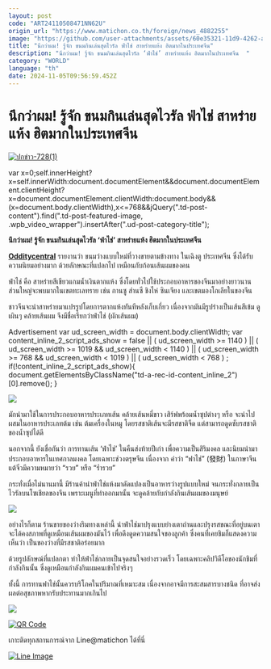 ```yaml
---
layout: post
code: "ART24110508471NN62U"
origin_url: "https://www.matichon.co.th/foreign/news_4882255"
image: "https://github.com/user-attachments/assets/60e35321-11d9-4262-ac36-8dd15606ecb8"
title: "นึกว่าผม! รู้จัก ขนมกินเล่นสุดไวรัล ฟ่าไช่ สาหร่ายแห้ง ฮิตมากในประเทศจีน"
description: "นึกว่าผม! รู้จัก ขนมกินเล่นสุดไวรัล ‘ฟ่าไช่’ สาหร่ายแห้ง ฮิตมากในประเทศจีน  "
category: "WORLD"
language: "th"
date: 2024-11-05T09:56:59.452Z
---
```


# นึกว่าผม! รู้จัก ขนมกินเล่นสุดไวรัล ฟ่าไช่ สาหร่ายแห้ง ฮิตมากในประเทศจีน

[![](https://www.matichon.co.th/wp-content/uploads/2024/11/ปกข่าว-7281-31.jpg "ปกข่าว-728(1)")](https://www.matichon.co.th/wp-content/uploads/2024/11/ปกข่าว-7281-31.jpg)

var x=0;self.innerHeight?x=self.innerWidth:document.documentElement&&document.documentElement.clientHeight?x=document.documentElement.clientWidth:document.body&&(x=document.body.clientWidth),x<=768&&jQuery(".td-post-content").find(".td-post-featured-image, .wpb\_video\_wrapper").insertAfter(".ud-post-category-title");

**นึกว่าผม! รู้จัก ขนมกินเล่นสุดไวรัล ‘ฟ่าไช่’ สาหร่ายแห้ง ฮิตมากในประเทศจีน**  

[**Odditycentral**](https://www.odditycentral.com/foods/viral-chinese-street-food-looks-like-a-lump-of-black-hair.html#more-82373) รายงานว่า ขนมว่างแบบใหม่ที่วางขายตามข้างทาง ในเฉิงตู ประเทศจีน ซึ่งได้รับความนิยมอย่างมาก ด้วยลักษณะที่แปลกไป เหมือนกับก้อนเส้นผมของคน

ฟ่าไช่ คือ สาหร่ายสีเขียวแกมน้ำเงินตากแห้ง ซึ่งโดยทั่วไปใช้ประกอบอาหารของจีนมาอย่างยาวนาน ส่วนใหญ่จะพบมากในเขตทะเลทราย เช่น กานซู ส่านซี ชิงไห่ ซินเจียง และเขตมองโกเลียในของจีน

ชาวจีนจะนำสาหร่ายมาแปรรูปโดยการตากแห้งทันทีหลังเก็บเกี่ยว เนื่องจากมันมีรูปร่างเป็นเส้นสีเข้ม ดูเผินๆ คล้ายเส้นผม จึงมีชื่อเรียกว่าฟ่าไช่ (ผักเส้นผม)

Advertisement var ud\_screen\_width = document.body.clientWidth; var content\_inline\_2\_script\_ads\_show = false || ( ud\_screen\_width >= 1140 ) || ( ud\_screen\_width >= 1019 && ud\_screen\_width < 1140 ) || ( ud\_screen\_width >= 768 && ud\_screen\_width < 1019 ) || ( ud\_screen\_width < 768 ) ; if(!content\_inline\_2\_script\_ads\_show){ document.getElementsByClassName("td-a-rec-id-content\_inline\_2")\[0\].remove(); }

![](https://www.matichon.co.th/wp-content/uploads/2024/11/ปกข่าว-7281-29.jpg)

มักนำมาใช้ในการประกอบอาหารประเภทเส้น คล้ายเส้นหมี่ขาว เสิร์ฟพร้อมน้ำซุปต่างๆ หรือ จะนำไปผสมในอาหารประเภทต้ม เช่น ต้มเครื่องในหมู โดยรสชาติเส้นจะมีรสชาติจืด แต่สามารถดูดซับรสชาติของน้ำซุปได้ดี

นอกจากนี้ ยังเชื่อกันว่า การทานเส้น ‘ฟ่าไช่’ ในคืนส่งท้ายปีเก่า เพื่อความเป็นสิริมงคล และนิยมนำมาประกอบอาหารในเทศกาลมงคล โดยเฉพาะช่วงตรุษจีน เนื่องจาก คำว่า “ฟาไช่” (發財) ในภาษาจีนแต้จิ๋วมีความหมายว่า “รวย” หรือ “ร่ำรวย”

กระทั่งเมื่อไม่นานมานี้ มีร้านค้านำฟ่าไช่แห้งมาดัดแปลงเป็นอาหารว่างรูปแบบใหม่ จนกระทั่งกลายเป็นไวรัลบนโซเชียลของจีน เพราะเมนูที่ทำออกมานั้น จะดูคล้ายกับกำลังกินเส้นผมของมนุษย์

![](https://www.matichon.co.th/wp-content/uploads/2024/11/33-11.jpg)

อย่างไรก็ตาม ร้านขายของว่างริมทางเหล่านี้ นำฟ่าไช่มาปรุงแบบย่างเตาถ่านและปรุงรสขณะที่อยู่บนเตา จะได้คงสภาพที่ดูเหมือนเส้นผมของมันไว้ เพื่อดึงดูดความสนใจของลูกค้า ซึ่งคนที่เคยชิมก็แสดงความเห็นว่า เป็นของว่างที่มีรสชาติอร่อยมาก

ด้วยรูปลักษณ์ที่แปลกตา ทำให้ฟ่าไช่กลายเป็นจุดสนใจอย่างรวดเร็ว โดยเฉพาะคลิปวิดีโอของนักชิมที่กำลังกินนั้น ซึ่งดูเหมือนกำลังกินผมคนเข้าไปจริงๆ

ทั้งนี้ การทานฟาไช่นั้นควรบริโภคในปริมาณที่เหมาะสม เนื่องจากอาจมีการสะสมสารบางชนิด ที่อาจส่งผลต่อสุขภาพหากรับประทานมากเกินไป

![](https://www.matichon.co.th/wp-content/uploads/2024/11/ปกข่าว-7281-30.jpg)

[![QR Code](https://www.matichon.co.th/wp-content/uploads/2023/07/wob1371z.jpg)](https://lin.ee/ht0nDxX)

เกาะติดทุกสถานการณ์จาก Line@matichon ได้ที่นี่

[![Line Image](https://www.matichon.co.th/wp-content/uploads/2023/07/th.png)](https://lin.ee/ht0nDxX)